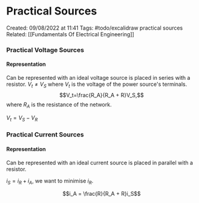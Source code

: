 # Practical Sources
Created: 09/08/2022 at 11:41
Tags:  #todo/excalidraw practical sources
Related: [[Fundamentals Of Electrical Engineering]]

### Practical Voltage Sources
#### Representation 
Can be represented with an ideal voltage source is placed in series with a resistor.
$V_t \neq V_S$ where $V_t$ is the voltage of the power source's terminals.
$$V_t=\frac{R_A}{R_A + R}V_S,$$ where $R_A$ is the resistance of the network.

$V_t = V_S - V_R$

### Practical Current Sources
#### Representation 
Can be represented with an ideal current source is placed in parallel with a resistor.

$i_S = i_R + i_A$, we want to minimise $i_R$.

$$i_A = \frac{R}{R_A + R}i_S$$